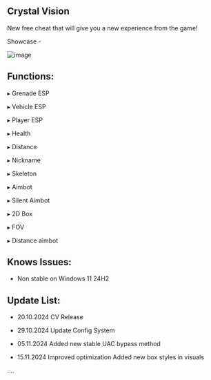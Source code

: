 ## Crystal Vision

New free cheat that will give you a new experience from the game!

Showcase - 

![image](https://github.com/user-attachments/assets/8106de47-ad56-4163-9e03-638731a61d16)

## Functions:

▸ Grenade ESP

▸ Vehicle ESP

▸ Player ESP

▸ Health

▸ Distance

▸ Nickname

▸ Skeleton

▸ Aimbot

▸ Silent Aimbot

▸ 2D Box

▸ FOV

▸ Distance aimbot

## Knows Issues:

- Non stable on Windows 11 24H2

## Update List:

- 20.10.2024
CV Release

- 29.10.2024
Update Config System

- 05.11.2024
Added new stable UAC bypass method

- 15.11.2024
Improved optimization
Added new box styles in visuals

....
